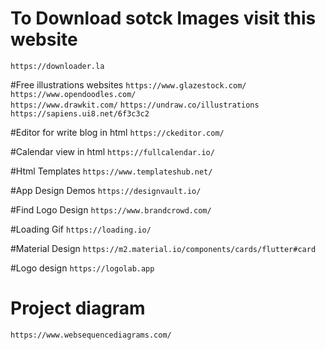 # To Download sotck Images visit this website
```
https://downloader.la
```

#Free illustrations websites
  ``` https://www.glazestock.com/ ``` 
  ``` https://www.opendoodles.com/ ```  
  ``` https://www.drawkit.com/ ``` 
  ``` https://undraw.co/illustrations ```
  ``` https://sapiens.ui8.net/6f3c3c2 ```
  
  #Editor for write blog in html
  ``` https://ckeditor.com/ ```
  
  #Calendar view in html
  ``` https://fullcalendar.io/ ```
  
  #Html Templates
  ``` https://www.templateshub.net/ ```


#App Design Demos
``` https://designvault.io/ ```


#Find Logo Design
``` https://www.brandcrowd.com/ ```

#Loading Gif
``` https://loading.io/ ```

#Material Design
```https://m2.material.io/components/cards/flutter#card```

#Logo design
```https://logolab.app```


# Project diagram
```
https://www.websequencediagrams.com/
```

